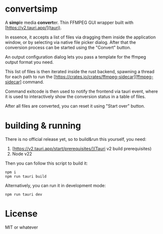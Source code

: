 # convertsimp

A **simp**le media **convert**er. Thin FFMPEG GUI wrapper built with [https://v2.tauri.app/](tauri).

In essence, it accepts a list of files via dragging them inside the application window,
or by selecting via native file picker dialog. After that the conversion process can be started
using the "Convert" button.

An output configuration dialog lets you pass a template for the ffmpeg output format you need.

This list of files is then iterated inside the rust backend,
spawning a thread for each path to run the [https://crates.io/crates/ffmpeg-sidecar][ffmpeg-sidecar] command.

Command exitcode is then used to notify the frontend via tauri event,
where it is used to interactively show the conversion status in a table of files.

After all files are converted, you can reset it using "Start over" button.

# building & running

There is no official release yet, so to build&run this yourself, you need:


1. [https://v2.tauri.app/start/prerequisites/](Tauri v2 build prerequisites)
2. Node v22

Then you can follow this script to build it:

```
npm i
npm run tauri build
```

Alternatively, you can run it in development mode:

```
npm run tauri dev
```


# License

MIT or whatever
